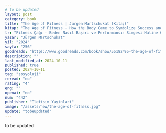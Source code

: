 ```yaml
---
# to be updated
layout: post
category: book
title: "The Age of Fitness | Jürgen Martschukat (Kitap)"
kitap: "The Age of Fitness - How the Body Came to Symbolize Success and Achievement"
tr: "Fitness Çağı - Beden Nasıl Başarı ve Performansın Simgesi Haline Geldi?"
yazar: "Jürgen Martschukat"
yil: "2024"
sayfa: "256"
goodreads: "https://www.goodreads.com/book/show/55182495-the-age-of-fitness"
description: ""
last_modified_at: 2024-10-11
published: true
posted: 2024-10-11
tag: "sosyoloji"
reread: "no"
rating: "4"
eng: ""
openai: "no"
num: "442"
publisher: "Iletisim Yayinlari"
image: "/assets/new/the-age-of-fitness.jpg"
update: "tobeupdated"
---
```


to be updated
